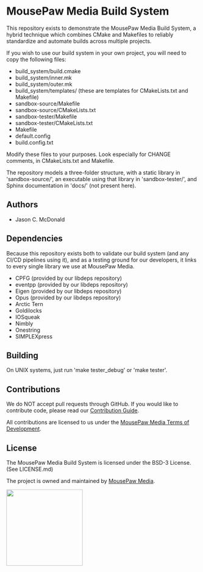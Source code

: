 MousePaw Media Build System
========================================

This repository exists to demonstrate the MousePaw Media Build System,
a hybrid technique which combines CMake and Makefiles to reliably standardize
and automate builds across multiple projects.

If you wish to use our build system in your own project, you will need to
copy the following files:

* build_system/build.cmake
* build_system/inner.mk
* build_system/outer.mk
* build_system/templates/ (these are templates for CMakeLists.txt and Makefile)
* sandbox-source/Makefile
* sandbox-source/CMakeLists.txt
* sandbox-tester/Makefile
* sandbox-tester/CMakeLists.txt
* Makefile
* default.config
* build.config.txt

Modify these files to your purposes. Look especially for CHANGE comments,
in CMakeLists.txt and Makefile.

The repository models a three-folder structure, with a static library in
'sandbox-source/', an executable using that library in 'sandbox-tester/',
and Sphinx documentation in 'docs/' (not present here).

Authors
----------------------------------------

* Jason C. McDonald

Dependencies
----------------------------------------

Because this repository exists both to validate our build system (and any
CI/CD pipelines using it), and as a testing ground for our developers,
it links to every single library we use at MousePaw Media.

* CPFG (provided by our libdeps repository)
* eventpp (provided by our libdeps repository)
* Eigen (provided by our libdeps repository)
* Opus (provided by our libdeps repository)
* Arctic Tern
* Goldilocks
* IOSqueak
* Nimbly
* Onestring
* SIMPLEXpress

Building
----------------------------------------

On UNIX systems, just run 'make tester_debug' or 'make tester'.

Contributions
----------------------------------------

We do NOT accept pull requests through GitHub.
If you would like to contribute code, please read our
[Contribution Guide](https://mousepawmedia.com/developers/contribution).

All contributions are licensed to us under the
[MousePaw Media Terms of Development](https://mousepawmedia.com/termsofdevelopment).

License
----------------------------------------

The MousePaw Media Build System is licensed under the BSD-3 License. (See LICENSE.md)

The project is owned and maintained by [MousePaw Media](https://mousepawmedia.com/developers).

<img src=docs/source/mousepaw_logo_circle.svg width=200vw/>
